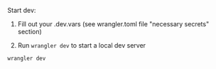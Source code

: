 Start dev:

1.  Fill out your .dev.vars (see wrangler.toml file "necessary secrets" section)

2.  Run `wrangler dev` to start a local dev server
```
wrangler dev
```
